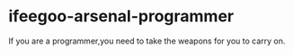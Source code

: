 # ifeegoo-arsenal-programmer
If you are a programmer,you need to take the weapons for you to carry on.
